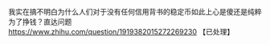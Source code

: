我实在搞不明白为什么人们对于没有任何信用背书的稳定币如此上心是傻还是纯粹为了挣钱？直达问题	https://www.zhihu.com/question/1919382015272269230 【已处理】
